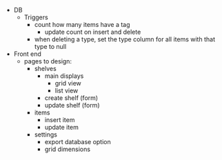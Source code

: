 - DB
    - Triggers
        - count how many items have a tag
            - update count on insert and delete
        - when deleting a type, set the type column for all items with that type to null
- Front end
    - pages to design:
        - shelves
            - main displays
                - grid view
                - list view
            - create shelf (form)
            - update shelf (form)
        - items
            - insert item
            - update item
        - settings
            - export database option
            - grid dimensions
